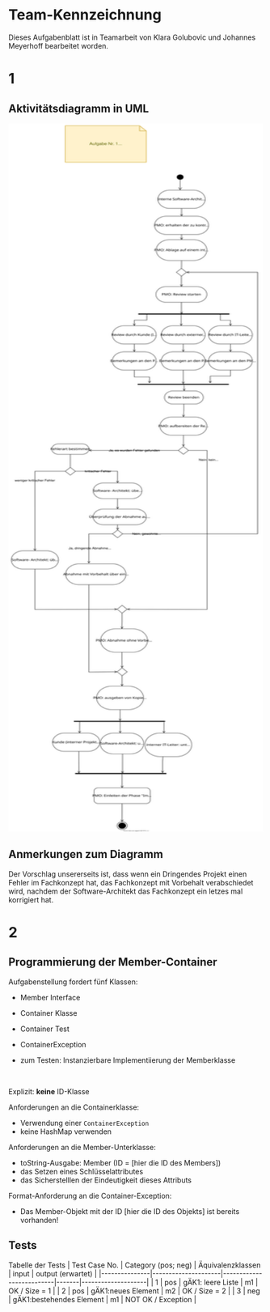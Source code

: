 # Team-Kennzeichnung
Dieses Aufgabenblatt ist in Teamarbeit von Klara Golubovic und Johannes Meyerhoff bearbeitet worden.
# 1
## Aktivitätsdiagramm in UML
<p>
<img src="images/Abgabe.svg" alt="Aktivitätsdiagramm"
	title="Aktivitätsdiagramm der Abgabe" width="100%" height="80%" style="max-height:1400px" />
</p>

## Anmerkungen zum Diagramm
Der Vorschlag unsererseits ist, dass wenn ein Dringendes Projekt einen Fehler im Fachkonzept hat, das Fachkonzept mit Vorbehalt verabschiedet wird, nachdem der Software-Architekt das Fachkonzept ein letzes mal korrigiert hat.
# 2
## Programmierung der Member-Container
Aufgabenstellung fordert fünf Klassen:
- Member Interface
- Container Klasse
- Container Test
- ContainerException
- zum Testen: Instanzierbare Implementiierung der Memberklasse
  
  </br>

Explizit: __keine__ ID-Klasse 

Anforderungen an die Containerklasse: 
- Verwendung einer ``ContainerException``
- keine HashMap verwenden

Anforderungen an die Member-Unterklasse: 
- toString-Ausgabe: Member (ID = [hier die ID des Members])
- das Setzen eines Schlüsselattributes
- das Sicherstelllen der Eindeutigkeit dieses Attributs

Format-Anforderung an die Container-Exception:
- Das Member-Objekt mit der ID [hier die ID des Objekts] ist bereits vorhanden!

## Tests
Tabelle der Tests
| Test Case No. | Category (pos; neg) | Äquivalenzklassen        | input | output (erwartet)  |
|---------------|---------------------|--------------------------|-------|--------------------|
| 1             | pos                 | gÄK1: leere Liste        | m1    | OK / Size = 1      |
| 2             | pos                 | gÄK1:neues Element       | m2    | OK / Size = 2      |
| 3             | neg                 | gÄK1:bestehendes Element | m1    | NOT OK / Exception |